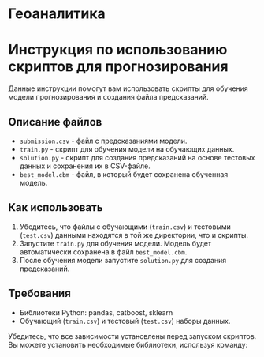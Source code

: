 # Геоаналитика

# Инструкция по использованию скриптов для прогнозирования

Данные инструкции помогут вам использовать скрипты для обучения модели прогнозирования и создания файла предсказаний.

## Описание файлов
- `submission.csv` - файл с предсказаниями модели.
- `train.py` - скрипт для обучения модели на обучающих данных.
- `solution.py` - скрипт для создания предсказаний на основе тестовых данных и сохранения их в CSV-файле.
- `best_model.cbm` - файл, в который будет сохранена обученная модель.


## Как использовать
1. Убедитесь, что файлы с обучающими (`train.csv`) и тестовыми (`test.csv`) данными находятся в той же директории, что и скрипты.
2. Запустите `train.py` для обучения модели. Модель будет автоматически сохранена в файл `best_model.cbm`.
3. После обучения модели запустите `solution.py` для создания предсказаний.

## Требования

- Библиотеки Python: pandas, catboost, sklearn
- Обучающий (`train.csv`) и тестовый (`test.csv`) наборы данных.

Убедитесь, что все зависимости установлены перед запуском скриптов. Вы можете установить необходимые библиотеки, используя команду:
